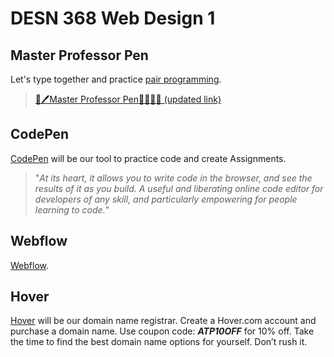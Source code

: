 # DESN 368 Web Design 1

## Master Professor Pen
Let's type together and practice [pair programming](https://en.wikipedia.org/wiki/Pair_programming).

> [👔🖊️Master Professor Pen👩‍💻👨‍💻 (updated link)](https://codepen.io/manikoth/professor/eYmMMae?editors=1100)


## CodePen
[CodePen](https://codepen.io/) will be our tool to practice code and create Assignments. 

> "_At its heart, it allows you to write code in the browser, and see the results of it as you build. A useful and liberating online code editor for developers of any skill, and particularly empowering for people learning to code._"

## Webflow
[Webflow](https://webflow.com/pricing).

## Hover
[Hover](https://www.hover.com/) will be our domain name registrar. Create a Hover.com account and purchase a domain name. Use coupon code: **_ATP10OFF_** for 10% off. Take the time to find the best domain name options for yourself. Don’t rush it. 
